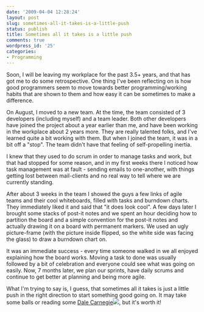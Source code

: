 ```yaml
---
date: '2009-04-04 12:28:24'
layout: post
slug: sometimes-all-it-takes-is-a-little-push
status: publish
title: Sometimes all it takes is a little push
comments: true
wordpress_id: '25'
categories:
- Programming
---
```


Soon, I will be leaving my workplace for the past 3.5+ years, and that has got me to do some retrospective. One thing I've been reflecting on is how good programmers seem to move towards better programming/working habits that are shown to them and how easy it can be sometimes to make a difference.

On August, I moved to a new team. At the time, the team consisted of 3 developers (including myself) and a team leader. Both other developers have joined the project about a year earlier than me, and have been working in the workplace about 2 years more. They are really talented folks, and I've learned quite a bit working with them. But when I joined the team, it was in a bit off a "stop". The team didn't have that feeling of self-propelling inertia.

I knew that they used to do scrum in order to manage tasks and work, but that had stopped for some reason, and in my first weeks there I noticed how task management was at fault - sending emails to one-another, with things getting lost between mail-clients and no real way to tell where we are currently standing.

After about 3 weeks in the team I showed the guys a few links of agile teams and their cool whiteboards, filled with tasks and burndown charts. They immediately liked it and said that "it does look cool". A few days later I brought some stacks of post-it notes and we spent an hour deciding how to partition the board and a simple convention for the post-it notes and actually drawing it on a board with permanent markers. We used an ugly picture-frame (with the picture inside flipped, so the white side was facing the glass) to draw a burndown chart on.

It was an immediate success - every time someone walked in we all enjoyed explaining how the board works. Moving a task to done was usually followed by a bit of celebration and everyone could see what was going on easily. Now, 7 months later, we plan our sprints, have daily scrums and continue to get better at planning and being more agile.

What I'm trying to say is, I guess, that sometimes all it takes is just a little push in the right direction to start something good going on. It may take some balls or reading some [Dale Carnegie](http://www.amazon.com/gp/product/0671027034?ie=UTF8&tag=thcodu02-20&linkCode=as2&camp=1789&creative=9325&creativeASIN=0671027034)![](http://www.assoc-amazon.com/e/ir?t=thcodu02-20&l=as2&o=1&a=0671027034), but it's worth it!
